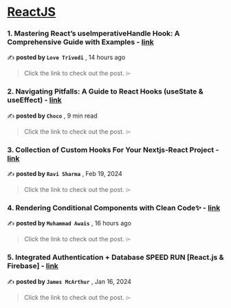 
<h1><a href=https://medium.com/tag/reactjs/recommended target="_blank" rel="noopener noreferrer">ReactJS</a></h1>
<h3>1. Mastering React’s useImperativeHandle Hook: A Comprehensive Guide with Examples - <a href=https://medium.com/zestgeek/mastering-reacts-useimperativehandle-hook-a-comprehensive-guide-with-examples-acb16872d99a?source=tag_recommended_feed---------0-84----------reactjs----------9e286a6a_c230_4c17_a20e_4f56feb76513------- target="_blank" rel="noopener noreferrer">link</a></h3>

✍️ **posted by `Love Trivedi`** <date> , 14 hours ago</date>

<blockquote>Click the link to check out the post. ⌲</blockquote>

<h3>2. Navigating Pitfalls: A Guide to React Hooks (useState & useEffect) - <a href=https://medium.com/@Choco23/navigating-pitfalls-a-guide-to-react-hooks-usestate-useeffect-2aa2d1eca746?source=tag_recommended_feed---------1-107----------reactjs----------9e286a6a_c230_4c17_a20e_4f56feb76513------- target="_blank" rel="noopener noreferrer">link</a></h3>

✍️ **posted by `Choco`** <date> , 9 min read</date>

<blockquote>Click the link to check out the post. ⌲</blockquote>

<h3>3. Collection of Custom Hooks For Your Nextjs-React Project - <a href=https://medium.com/javascript-in-plain-english/collection-of-custom-hooks-for-your-nextjs-react-project-1779379e6f4a?source=tag_recommended_feed---------2-85----------reactjs----------9e286a6a_c230_4c17_a20e_4f56feb76513------- target="_blank" rel="noopener noreferrer">link</a></h3>

✍️ **posted by `Ravi Sharma`** <date> , Feb 19, 2024</date>

<blockquote>Click the link to check out the post. ⌲</blockquote>

<h3>4. Rendering Conditional Components with Clean Code✨ - <a href=https://medium.com/@awaisshaikh94/rendering-conditional-components-with-clean-code-241e34505f1e?source=tag_recommended_feed---------3-84----------reactjs----------9e286a6a_c230_4c17_a20e_4f56feb76513------- target="_blank" rel="noopener noreferrer">link</a></h3>

✍️ **posted by `Muhammad Awais`** <date> , 16 hours ago</date>

<blockquote>Click the link to check out the post. ⌲</blockquote>

<h3>5. Integrated Authentication + Database SPEED RUN [React.js & Firebase] - <a href=https://medium.com/dev-genius/integrated-authentication-database-speed-run-react-js-firebase-39f577d28666?source=tag_recommended_feed---------4-107----------reactjs----------9e286a6a_c230_4c17_a20e_4f56feb76513------- target="_blank" rel="noopener noreferrer">link</a></h3>

✍️ **posted by `James McArthur`** <date> , Jan 16, 2024</date>

<blockquote>Click the link to check out the post. ⌲</blockquote>

